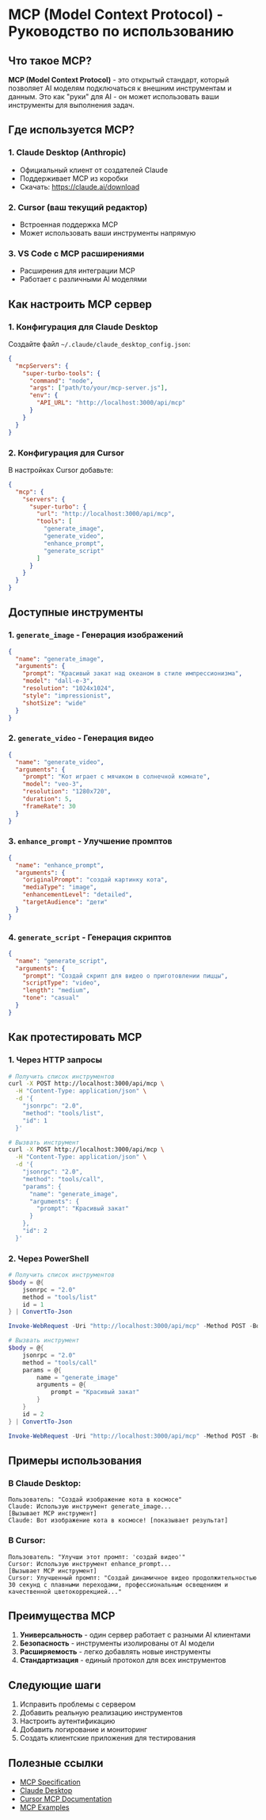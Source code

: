 # MCP (Model Context Protocol) - Руководство по использованию

## Что такое MCP?

**MCP (Model Context Protocol)** - это открытый стандарт, который позволяет AI моделям подключаться к внешним инструментам и данным. Это как "руки" для AI - он может использовать ваши инструменты для выполнения задач.

## Где используется MCP?

### 1. Claude Desktop (Anthropic)

- Официальный клиент от создателей Claude
- Поддерживает MCP из коробки
- Скачать: https://claude.ai/download

### 2. Cursor (ваш текущий редактор)

- Встроенная поддержка MCP
- Может использовать ваши инструменты напрямую

### 3. VS Code с MCP расширениями

- Расширения для интеграции MCP
- Работает с различными AI моделями

## Как настроить MCP сервер

### 1. Конфигурация для Claude Desktop

Создайте файл `~/.claude/claude_desktop_config.json`:

```json
{
  "mcpServers": {
    "super-turbo-tools": {
      "command": "node",
      "args": ["path/to/your/mcp-server.js"],
      "env": {
        "API_URL": "http://localhost:3000/api/mcp"
      }
    }
  }
}
```

### 2. Конфигурация для Cursor

В настройках Cursor добавьте:

```json
{
  "mcp": {
    "servers": {
      "super-turbo": {
        "url": "http://localhost:3000/api/mcp",
        "tools": [
          "generate_image",
          "generate_video",
          "enhance_prompt",
          "generate_script"
        ]
      }
    }
  }
}
```

## Доступные инструменты

### 1. `generate_image` - Генерация изображений

```json
{
  "name": "generate_image",
  "arguments": {
    "prompt": "Красивый закат над океаном в стиле импрессионизма",
    "model": "dall-e-3",
    "resolution": "1024x1024",
    "style": "impressionist",
    "shotSize": "wide"
  }
}
```

### 2. `generate_video` - Генерация видео

```json
{
  "name": "generate_video",
  "arguments": {
    "prompt": "Кот играет с мячиком в солнечной комнате",
    "model": "veo-3",
    "resolution": "1280x720",
    "duration": 5,
    "frameRate": 30
  }
}
```

### 3. `enhance_prompt` - Улучшение промптов

```json
{
  "name": "enhance_prompt",
  "arguments": {
    "originalPrompt": "создай картинку кота",
    "mediaType": "image",
    "enhancementLevel": "detailed",
    "targetAudience": "дети"
  }
}
```

### 4. `generate_script` - Генерация скриптов

```json
{
  "name": "generate_script",
  "arguments": {
    "prompt": "Создай скрипт для видео о приготовлении пиццы",
    "scriptType": "video",
    "length": "medium",
    "tone": "casual"
  }
}
```

## Как протестировать MCP

### 1. Через HTTP запросы

```bash
# Получить список инструментов
curl -X POST http://localhost:3000/api/mcp \
  -H "Content-Type: application/json" \
  -d '{
    "jsonrpc": "2.0",
    "method": "tools/list",
    "id": 1
  }'

# Вызвать инструмент
curl -X POST http://localhost:3000/api/mcp \
  -H "Content-Type: application/json" \
  -d '{
    "jsonrpc": "2.0",
    "method": "tools/call",
    "params": {
      "name": "generate_image",
      "arguments": {
        "prompt": "Красивый закат"
      }
    },
    "id": 2
  }'
```

### 2. Через PowerShell

```powershell
# Получить список инструментов
$body = @{
    jsonrpc = "2.0"
    method = "tools/list"
    id = 1
} | ConvertTo-Json

Invoke-WebRequest -Uri "http://localhost:3000/api/mcp" -Method POST -Body $body -ContentType "application/json"

# Вызвать инструмент
$body = @{
    jsonrpc = "2.0"
    method = "tools/call"
    params = @{
        name = "generate_image"
        arguments = @{
            prompt = "Красивый закат"
        }
    }
    id = 2
} | ConvertTo-Json

Invoke-WebRequest -Uri "http://localhost:3000/api/mcp" -Method POST -Body $body -ContentType "application/json"
```

## Примеры использования

### В Claude Desktop:

```
Пользователь: "Создай изображение кота в космосе"
Claude: Использую инструмент generate_image...
[Вызывает MCP инструмент]
Claude: Вот изображение кота в космосе! [показывает результат]
```

### В Cursor:

```
Пользователь: "Улучши этот промпт: 'создай видео'"
Cursor: Использую инструмент enhance_prompt...
[Вызывает MCP инструмент]
Cursor: Улучшенный промпт: "Создай динамичное видео продолжительностью 30 секунд с плавными переходами, профессиональным освещением и качественной цветокоррекцией..."
```

## Преимущества MCP

1. **Универсальность** - один сервер работает с разными AI клиентами
2. **Безопасность** - инструменты изолированы от AI модели
3. **Расширяемость** - легко добавлять новые инструменты
4. **Стандартизация** - единый протокол для всех инструментов

## Следующие шаги

1. Исправить проблемы с сервером
2. Добавить реальную реализацию инструментов
3. Настроить аутентификацию
4. Добавить логирование и мониторинг
5. Создать клиентские приложения для тестирования

## Полезные ссылки

- [MCP Specification](https://github.com/modelcontextprotocol/specification)
- [Claude Desktop](https://claude.ai/download)
- [Cursor MCP Documentation](https://cursor.sh/docs)
- [MCP Examples](https://github.com/modelcontextprotocol/examples)
